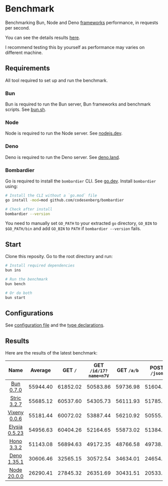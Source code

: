 # Benchmark
Benchmarking Bun, Node and Deno [frameworks](/src) performance, in requests per second.

You can see the details results [here](/results/index.md). 

I recommend testing this by yourself as performance may varies on different machine.

## Requirements
All tool required to set up and run the benchmark.

### Bun
Bun is required to run the Bun server, Bun frameworks and benchmark scripts. See [bun.sh](https://bun.sh).

### Node
Node is required to run the Node server. See [nodejs.dev](https://nodejs.dev).

### Deno
Deno is required to run the Deno server. See [deno.land](https://deno.land).

### Bombardier
Go is required to install the `bombardier` CLI. See [go.dev](https://go.dev).
Install `bombardier` using:
```bash
# Install the CLI without a `go.mod` file
go install -mod=mod github.com/codesenberg/bombardier

# Check after install
bombardier --version
```
You need to manually set `GO_PATH` to your extracted `go` directory, `GO_BIN` to `$GO_PATH/bin` and add `GO_BIN` to `PATH` if `bombardier --version` fails.

## Start
Clone this reposity. Go to the root directory and run:
```bash
# Install required dependencies
bun ins

# Run the benchmark
bun bench

# Or do both
bun start
```

## Configurations
See [configuration file](/config.ts) and the [type declarations](/lib/types.ts). 

## Results
Here are the results of the latest benchmark:

| Name | Average | GET `/` | GET `/id/17?name=n7V` | GET `/a/b` | POST `/json` |
|  :---: | :---: | :---: | :---: | :---: | :---: |
| [Bun 0.7.0](/results/Bun) | 55944.40 | 61852.02 | 50583.86 | 59736.98 | 51604.75 |
| [Stric 3.2.7](/results/Stric) | 55685.12 | 60537.60 | 54305.73 | 56111.93 | 51785.21 |
| [Vixeny 0.0.6](/results/Vixeny) | 55181.44 | 60072.02 | 53887.44 | 56210.92 | 50555.39 |
| [Elysia 0.5.23](/results/Elysia) | 54956.63 | 60404.26 | 52164.65 | 55873.02 | 51384.60 |
| [Hono 3.3.2](/results/Hono) | 51143.08 | 56894.63 | 49172.35 | 48766.58 | 49738.78 |
| [Deno 1.35.1](/results/Deno) | 30606.46 | 32565.15 | 30572.54 | 34634.01 | 24654.13 |
| [Node 20.0.0](/results/Node) | 26290.41 | 27845.32 | 26351.69 | 30431.51 | 20533.13 |